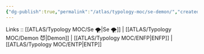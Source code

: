 ```yaml
---
{"dg-publish":true,"permalink":"/atlas/typology-moc/se-demon/","created":"2023-01-05T15:12:51.267+01:00","updated":"2023-03-08T10:14:41.536+01:00"}
---
```


Links :: [[ATLAS/Typology MOC/Se 🌪️\|Se 🌪️]] | [[ATLAS/Typology MOC/Demon 😈\|Demon]] | [[ATLAS/Typology MOC/ENFP\|ENFP]] | [[ATLAS/Typology MOC/ENTP\|ENTP]]

